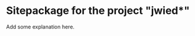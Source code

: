 Sitepackage for the project "jwied*"
==============================================================

Add some explanation here.
